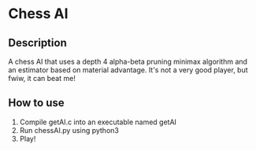 # Chess AI

## Description
A chess AI that uses a depth 4 alpha-beta pruning minimax algorithm and an estimator based on material advantage. It's not a very good player, but fwiw, it can beat me!

## How to use
1. Compile getAI.c into an executable named getAI
2. Run chessAI.py using python3
3. Play!
